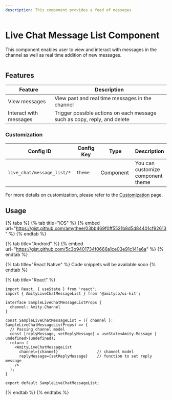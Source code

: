```yaml
---
description: This component provides a feed of messages
---
```


# Live Chat Message List Component

This component enables user to view and interact with messages in the channel as well as real time addition of new messages.

<figure><img src="../../../../../../.gitbook/assets/Screenshot 2567-04-10 at 23.13.48.png" alt=""><figcaption></figcaption></figure>

## Features

| Feature                | Description                                                               |
| ---------------------- | ------------------------------------------------------------------------- |
| View messages          | View past and real time messages in the channel                           |
| Interact with messages | Trigger possible actions on each message such as copy, reply, and delete  |

### Customization

<table><thead><tr><th width="213">Config ID</th><th width="113">Config Key</th><th width="121">Type</th><th>Description</th></tr></thead><tbody><tr><td><code>live_chat/message_list/*</code></td><td><code>theme</code></td><td>Component</td><td>You can customize component theme</td></tr></tbody></table>

For more details on customization, please refer to the [Customization](../../../../customization/) page.

## Usage

{% tabs %}
{% tab title="iOS" %}
{% embed url="https://gist.github.com/amythee/03bb469f0ff5521b8d5d84401cf92613" %}
{% endtab %}

{% tab title="Android" %}
{% embed url="https://gist.github.com/5c3b9401734f0666a1ce03e91c141e6a" %}
{% endtab %}

{% tab title="React Native" %}
Code snippets will be available soon
{% endtab %}

{% tab title="React" %}
```tsx
import React, { useState } from 'react';
import { AmityLiveChatMessageList } from '@amityco/ui-kit';

interface SampleLiveChatMessageListProps {
  channel: Amity.Channel
}

const SampleLiveChatMessageList = ({ channel }: SampleLiveChatMessageListProps) => {
  // Passing channel model
  const [replyMessage, setReplyMessage] = useState<Amity.Message | undefined>(undefined);
  return (
    <AmityLiveChatMessageList
      channel={channel}                 // channel model
      replyMessage={setReplyMessage}    // function to set reply message
    />
  );
}

export default SampleLiveChatMessageList;

```
{% endtab %}
{% endtabs %}
